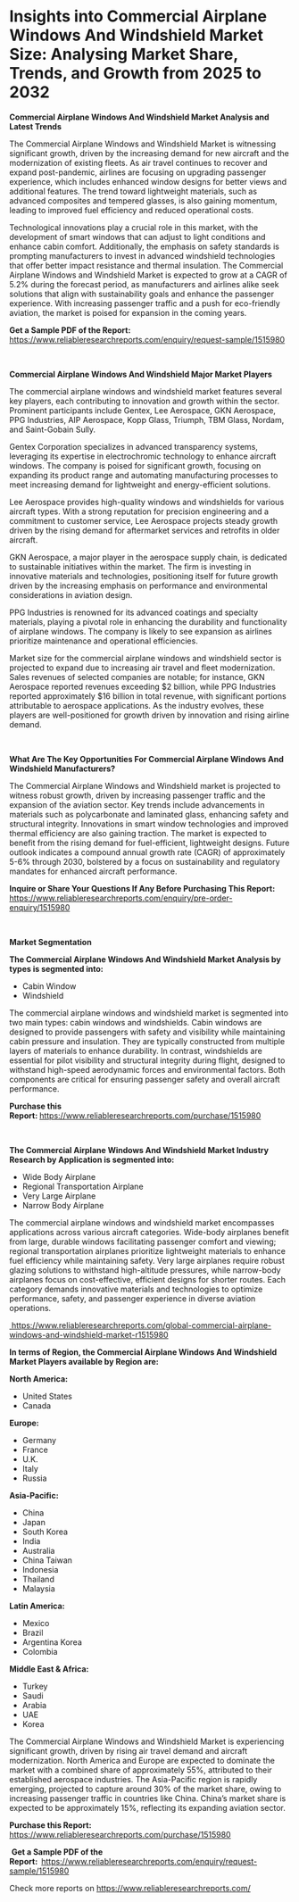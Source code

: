 <p><h1>Insights into Commercial Airplane Windows And Windshield Market Size: Analysing Market Share, Trends, and Growth from 2025 to 2032</h1></p><p><strong>Commercial Airplane Windows And Windshield Market Analysis and Latest Trends</strong></p>
<p><p>The Commercial Airplane Windows and Windshield Market is witnessing significant growth, driven by the increasing demand for new aircraft and the modernization of existing fleets. As air travel continues to recover and expand post-pandemic, airlines are focusing on upgrading passenger experience, which includes enhanced window designs for better views and additional features. The trend toward lightweight materials, such as advanced composites and tempered glasses, is also gaining momentum, leading to improved fuel efficiency and reduced operational costs.</p><p>Technological innovations play a crucial role in this market, with the development of smart windows that can adjust to light conditions and enhance cabin comfort. Additionally, the emphasis on safety standards is prompting manufacturers to invest in advanced windshield technologies that offer better impact resistance and thermal insulation. The Commercial Airplane Windows and Windshield Market is expected to grow at a CAGR of 5.2% during the forecast period, as manufacturers and airlines alike seek solutions that align with sustainability goals and enhance the passenger experience. With increasing passenger traffic and a push for eco-friendly aviation, the market is poised for expansion in the coming years.</p></p>
<p><strong>Get a Sample PDF of the Report:&nbsp;</strong> <a href="https://www.reliableresearchreports.com/enquiry/request-sample/1515980?utm_campaign=3210&utm_medium=2&utm_source=Github&utm_content=ia&utm_term=29032025&utm_id=commercial-airplane-windows-and-windshield">https://www.reliableresearchreports.com/enquiry/request-sample/1515980</a></p>
<p>&nbsp;</p>
<p><strong>Commercial Airplane Windows And Windshield Major Market Players</strong></p>
<p><p>The commercial airplane windows and windshield market features several key players, each contributing to innovation and growth within the sector. Prominent participants include Gentex, Lee Aerospace, GKN Aerospace, PPG Industries, AIP Aerospace, Kopp Glass, Triumph, TBM Glass, Nordam, and Saint-Gobain Sully.</p><p>Gentex Corporation specializes in advanced transparency systems, leveraging its expertise in electrochromic technology to enhance aircraft windows. The company is poised for significant growth, focusing on expanding its product range and automating manufacturing processes to meet increasing demand for lightweight and energy-efficient solutions.</p><p>Lee Aerospace provides high-quality windows and windshields for various aircraft types. With a strong reputation for precision engineering and a commitment to customer service, Lee Aerospace projects steady growth driven by the rising demand for aftermarket services and retrofits in older aircraft.</p><p>GKN Aerospace, a major player in the aerospace supply chain, is dedicated to sustainable initiatives within the market. The firm is investing in innovative materials and technologies, positioning itself for future growth driven by the increasing emphasis on performance and environmental considerations in aviation design.</p><p>PPG Industries is renowned for its advanced coatings and specialty materials, playing a pivotal role in enhancing the durability and functionality of airplane windows. The company is likely to see expansion as airlines prioritize maintenance and operational efficiencies.</p><p>Market size for the commercial airplane windows and windshield sector is projected to expand due to increasing air travel and fleet modernization. Sales revenues of selected companies are notable; for instance, GKN Aerospace reported revenues exceeding $2 billion, while PPG Industries reported approximately $16 billion in total revenue, with significant portions attributable to aerospace applications. As the industry evolves, these players are well-positioned for growth driven by innovation and rising airline demand.</p></p>
<p>&nbsp;</p>
<p><strong>What Are The Key Opportunities For Commercial Airplane Windows And Windshield Manufacturers?</strong></p>
<p><p>The Commercial Airplane Windows and Windshield market is projected to witness robust growth, driven by increasing passenger traffic and the expansion of the aviation sector. Key trends include advancements in materials such as polycarbonate and laminated glass, enhancing safety and structural integrity. Innovations in smart window technologies and improved thermal efficiency are also gaining traction. The market is expected to benefit from the rising demand for fuel-efficient, lightweight designs. Future outlook indicates a compound annual growth rate (CAGR) of approximately 5-6% through 2030, bolstered by a focus on sustainability and regulatory mandates for enhanced aircraft performance.</p></p>
<p><strong>Inquire or Share Your Questions If Any Before Purchasing This Report:</strong> <a href="https://www.reliableresearchreports.com/enquiry/pre-order-enquiry/1515980?utm_campaign=3210&utm_medium=2&utm_source=Github&utm_content=ia&utm_term=29032025&utm_id=commercial-airplane-windows-and-windshield">https://www.reliableresearchreports.com/enquiry/pre-order-enquiry/1515980</a></p>
<p>&nbsp;</p>
<p><strong>Market Segmentation</strong></p>
<p><strong>The Commercial Airplane Windows And Windshield Market Analysis by types is segmented into:</strong></p>
<p><ul><li>Cabin Window</li><li>Windshield</li></ul></p>
<p><p>The commercial airplane windows and windshield market is segmented into two main types: cabin windows and windshields. Cabin windows are designed to provide passengers with safety and visibility while maintaining cabin pressure and insulation. They are typically constructed from multiple layers of materials to enhance durability. In contrast, windshields are essential for pilot visibility and structural integrity during flight, designed to withstand high-speed aerodynamic forces and environmental factors. Both components are critical for ensuring passenger safety and overall aircraft performance.</p></p>
<p><strong>Purchase this Report:&nbsp;</strong><a href="https://www.reliableresearchreports.com/purchase/1515980?utm_campaign=3210&utm_medium=2&utm_source=Github&utm_content=ia&utm_term=29032025&utm_id=commercial-airplane-windows-and-windshield">https://www.reliableresearchreports.com/purchase/1515980</a></p>
<p>&nbsp;</p>
<p><strong>The Commercial Airplane Windows And Windshield Market Industry Research by Application is segmented into:</strong></p>
<p><ul><li>Wide Body Airplane</li><li>Regional Transportation Airplane</li><li>Very Large Airplane</li><li>Narrow Body Airplane</li></ul></p>
<p><p>The commercial airplane windows and windshield market encompasses applications across various aircraft categories. Wide-body airplanes benefit from large, durable windows facilitating passenger comfort and viewing; regional transportation airplanes prioritize lightweight materials to enhance fuel efficiency while maintaining safety. Very large airplanes require robust glazing solutions to withstand high-altitude pressures, while narrow-body airplanes focus on cost-effective, efficient designs for shorter routes. Each category demands innovative materials and technologies to optimize performance, safety, and passenger experience in diverse aviation operations.</p></p>
<p><a href="https://www.reliableresearchreports.com/global-commercial-airplane-windows-and-windshield-market-r1515980?utm_campaign=3210&utm_medium=2&utm_source=Github&utm_content=ia&utm_term=29032025&utm_id=commercial-airplane-windows-and-windshield">&nbsp;https://www.reliableresearchreports.com/global-commercial-airplane-windows-and-windshield-market-r1515980</a></p>
<p><strong>In terms of Region, the Commercial Airplane Windows And Windshield Market Players available by Region are:</strong></p>
<p>
    <p> <strong> North America: </strong>
        <ul>
            <li>United States</li>
            <li>Canada</li>
        </ul>
        </p> 
    <p> <strong> Europe: </strong>
        <ul>
            <li>Germany</li>
            <li>France</li>
            <li>U.K.</li>
            <li>Italy</li>
            <li>Russia</li>
        </ul>
        </p> 
    <p> <strong> Asia-Pacific: </strong>
        <ul>
            <li>China</li>
            <li>Japan</li>
            <li>South Korea</li>
            <li>India</li>
            <li>Australia</li>
            <li>China Taiwan</li>
            <li>Indonesia</li>
            <li>Thailand</li>
            <li>Malaysia</li>
        </ul>
        </p> 
    <p> <strong> Latin America: </strong>
        <ul>
            <li>Mexico</li>
            <li>Brazil</li>
            <li>Argentina Korea</li>
            <li>Colombia</li>
        </ul>
        </p> 
    <p> <strong> Middle East & Africa: </strong>
        <ul>
            <li>Turkey</li>
            <li>Saudi</li>
            <li>Arabia</li>
            <li>UAE</li>
            <li>Korea</li>
        </ul>
    </p>
    </p>
<p><p>The Commercial Airplane Windows and Windshield Market is experiencing significant growth, driven by rising air travel demand and aircraft modernization. North America and Europe are expected to dominate the market with a combined share of approximately 55%, attributed to their established aerospace industries. The Asia-Pacific region is rapidly emerging, projected to capture around 30% of the market share, owing to increasing passenger traffic in countries like China. China’s market share is expected to be approximately 15%, reflecting its expanding aviation sector.</p></p>
<p><strong>Purchase this Report: </strong><a href="https://www.reliableresearchreports.com/purchase/1515980?utm_campaign=3210&utm_medium=2&utm_source=Github&utm_content=ia&utm_term=29032025&utm_id=commercial-airplane-windows-and-windshield">https://www.reliableresearchreports.com/purchase/1515980</a></p>
<p>&nbsp;<strong>Get a Sample PDF of the Report:&nbsp;&nbsp;</strong><a href="https://www.reliableresearchreports.com/enquiry/request-sample/1515980?utm_campaign=3210&utm_medium=2&utm_source=Github&utm_content=ia&utm_term=29032025&utm_id=commercial-airplane-windows-and-windshield">https://www.reliableresearchreports.com/enquiry/request-sample/1515980</a></p>
<p><strong></strong></p>
<p>Check more reports on <a href="https://www.reliableresearchreports.com/?utm_campaign=3210&utm_medium=2&utm_source=Github&utm_content=ia&utm_term=29032025&utm_id=commercial-airplane-windows-and-windshield">https://www.reliableresearchreports.com/</a></p>